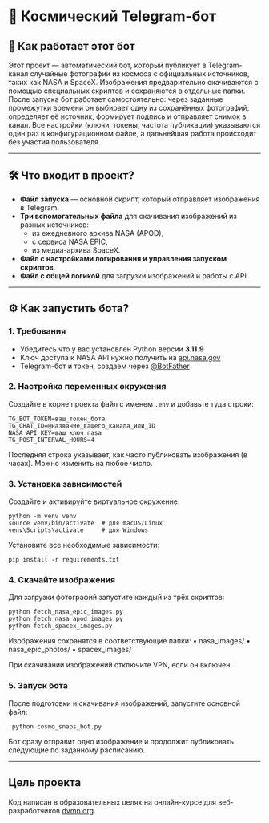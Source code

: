 # 🚀 Космический Telegram-бот

## 🧠 Как работает этот бот

Этот проект — автоматический бот, который публикует в Telegram-канал случайные фотографии из космоса с официальных источников, таких как NASA и SpaceX. Изображения предварительно скачиваются с помощью специальных скриптов и сохраняются в отдельные папки. После запуска бот работает самостоятельно: через заданные промежутки времени он выбирает одну из сохранённых фотографий, определяет её источник, формирует подпись и отправляет снимок в канал. Все настройки (ключи, токены, частота публикации) указываются один раз в конфигурационном файле, а дальнейшая работа происходит без участия пользователя.

---

## 🛠 Что входит в проект?

- **Файл запуска** — основной скрипт, который отправляет изображения в Telegram.
- **Три вспомогательных файла** для скачивания изображений из разных источников:
  - из ежедневного архива NASA (APOD),
  - с сервиса NASA EPIC,
  - из медиа-архива SpaceX.
- **Файл с настройками логирования и управления запуском скриптов**.
- **Файл с общей логикой** для загрузки изображений и работы с API.
---

## ⚙️ Как запустить бота?

### 1. Требования

- Убедитесь что у вас установлен Python версии **3.11.9**
- Ключ доступа к NASA API нужно получить на [api.nasa.gov](https://api.nasa.gov/)
- Telegram-бот и токен, создаем через [@BotFather](https://t.me/BotFather)


### 2. Настройка переменных окружения

Создайте в корне проекта файл с именем `.env` и добавьте туда строки:

```env
TG_BOT_TOKEN=ваш_токен_бота
TG_CHAT_ID=@название_вашего_канала_или_ID
NASA_API_KEY=ваш_ключ_nasa
TG_POST_INTERVAL_HOURS=4
```

Последняя строка указывает, как часто публиковать изображения (в часах). Можно изменить на любое число.


### 3. Установка зависимостей

Создайте и активируйте виртуальное окружение:

```shell
python -m venv venv
source venv/bin/activate  # для macOS/Linux
venv\Scripts\activate     # для Windows
```

Установите все необходимые зависимости:

```shell
pip install -r requirements.txt
```


### 4. Скачайте изображения

Для загрузки фотографий запустите каждый из трёх скриптов:

```shell
python fetch_nasa_epic_images.py
python fetch_nasa_apod_images.py
python fetch_spacex_images.py
```

Изображения сохранятся в соответствующие папки:
	•	nasa_images/
	•	nasa_epic_photos/
	•	spacex_images/

При скачивании изображений отключите VPN, если он включен.

### 5. Запуск бота

После подготовки и скачивания изображений, запустите основной файл:

```shell
 python cosmo_snaps_bot.py
```

Бот сразу отправит одно изображение и продолжит публиковать следующие по заданному расписанию.

---

## Цель проекта

Код написан в образовательных целях на онлайн-курсе для веб-разработчиков [dvmn.org](https://dvmn.org/).

